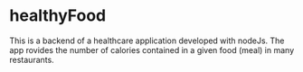 # healthyFood
This is a  backend of a healthcare application developed with nodeJs. The app rovides the number of calories contained in a given 
food (meal) in many restaurants.
